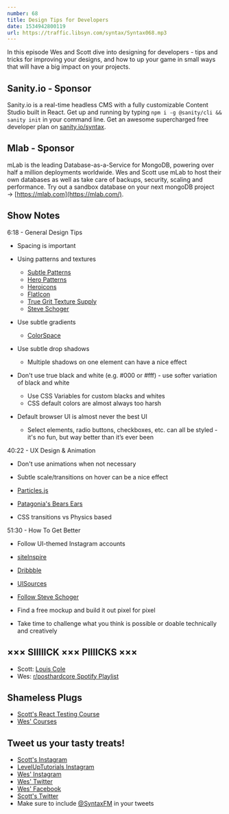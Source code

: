 ```yaml
---
number: 68
title: Design Tips for Developers
date: 1534942800119
url: https://traffic.libsyn.com/syntax/Syntax068.mp3
---
```


In this episode Wes and Scott dive into designing for developers - tips and tricks for improving your designs, and how to up your game in small ways that will have a big impact on your projects.

## Sanity.io - Sponsor

Sanity.io is a real-time headless CMS with a fully customizable Content Studio built in React. Get up and running by typing `npm i -g @sanity/cli && sanity init` in your command line. Get an awesome supercharged free developer plan on [sanity.io/syntax](https://sanity.io/syntax?utm_source=syntax-fm&utm_campaign=syntax1).

## Mlab - Sponsor

mLab is the leading Database-as-a-Service for MongoDB, powering over half a million deployments worldwide. Wes and Scott use mLab to host their own databases as well as take care of backups, security, scaling and performance. Try out a sandbox database on your next mongoDB project → [https://mlab.com](https://mlab.com/).

## Show Notes

6:18 - General Design Tips

* Spacing is important
* Using patterns and textures
  * [Subtle Patterns](https://www.toptal.com/designers/subtlepatterns/)
  * [Hero Patterns](https://www.heropatterns.com/)
  * [Heroicons](http://www.heroicons.com/)
  * [FlatIcon](https://pattern.flaticon.com/)
  * [True Grit Texture Supply](https://www.truegrittexturesupply.com/)
  * [Steve Schoger](https://twitter.com/steveschoger)

* Use subtle gradients
  * [ColorSpace](https://mycolor.space/gradient)

* Use subtle drop shadows
  * Multiple shadows on one element can have a nice effect

* Don't use true black and white (e.g. #000 or #fff) - use softer variation of black and white
  * Use CSS Variables for custom blacks and whites
  * CSS default colors are almost always too harsh

* Default browser UI is almost never the best UI
  * Select elements, radio buttons, checkboxes, etc. can all be styled - it's no fun, but way better than it’s ever been

40:22 - UX Design & Animation

* Don't use animations when not necessary
* Subtle scale/transitions on hover can be a nice effect
* [Particles.js](https://vincentgarreau.com/particles.js/)
* [Patagonia's Bears Ears](http://bearsears.patagonia.com/)

* CSS transitions vs Physics based

51:30 - How To Get Better

* Follow UI-themed Instagram accounts
* [siteInspire](https://www.siteinspire.com/)
* [Dribbble](https://dribbble.com/)
* [UISources](https://www.uisources.com/)
* [Follow Steve Schoger](https://twitter.com/i/moments/994601867987619840)

* Find a free mockup and build it out pixel for pixel

* Take time to challenge what you think is possible or doable technically and creatively

## ××× SIIIIICK ××× PIIIICKS ×××

* Scott: [Louis Cole](https://open.spotify.com/album/0WbNyHNpkxpqscNWiiEhZS?si=j5iT085_Rc-weuwF3OxeGQ)
* Wes: [r/posthardcore Spotify Playlist](https://open.spotify.com/user/v9iqfai0ejp8rgcb2sx9n6yis/playlist/5JTDyts3BDNzlBzemtw5zc)

## Shameless Plugs

* [Scott's React Testing Course](https://LevelUpTutorials.com/pro)
* [Wes' Courses](https://wesbos.com/courses)

## Tweet us your tasty treats!

* [Scott's Instagram](https://www.instagram.com/stolinski/)
* [LevelUpTutorials Instagram](https://www.instagram.com/LevelUpTutorials/)
* [Wes' Instagram](https://www.instagram.com/wesbos/)
* [Wes' Twitter](https://twitter.com/wesbos)
* [Wes' Facebook](https://www.facebook.com/wesbos.developer)
* [Scott's Twitter](https://twitter.com/stolinski)
* Make sure to include [@SyntaxFM](https://twitter.com/SyntaxFM) in your tweets
